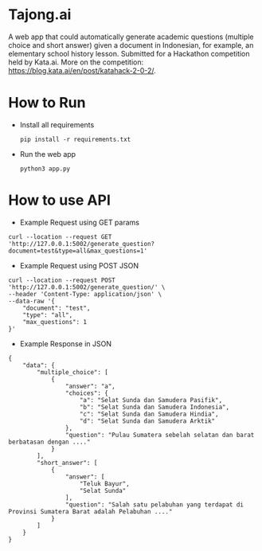 # Tajong.ai

A web app that could automatically generate academic questions (multiple choice and short answer) given a document in Indonesian, for example, an elementary school history lesson. Submitted for a Hackathon competition held by Kata.ai. More on the competition: https://blog.kata.ai/en/post/katahack-2-0-2/.

# How to Run

- Install all requirements

  `pip install -r requirements.txt`

- Run the web app

  `python3 app.py`

# How to use API

- Example Request using GET params

```
curl --location --request GET 'http://127.0.0.1:5002/generate_question?document=test&type=all&max_questions=1'
```

- Example Request using POST JSON

```
curl --location --request POST 'http://127.0.0.1:5002/generate_question/' \
--header 'Content-Type: application/json' \
--data-raw '{
    "document": "test",
    "type": "all",
    "max_questions": 1
}'
```

- Example Response in JSON

```
{
    "data": {
        "multiple_choice": [
            {
                "answer": "a",
                "choices": {
                    "a": "Selat Sunda dan Samudera Pasifik",
                    "b": "Selat Sunda dan Samudera Indonesia",
                    "c": "Selat Sunda dan Samudera Hindia",
                    "d": "Selat Sunda dan Samudera Arktik"
                },
                "question": "Pulau Sumatera sebelah selatan dan barat berbatasan dengan ...."
            }
        ],
        "short_answer": [
            {
                "answer": [
                    "Teluk Bayur",
                    "Selat Sunda"
                ],
                "question": "Salah satu pelabuhan yang terdapat di Provinsi Sumatera Barat adalah Pelabuhan ...."
            }
        ]
    }
}
```
